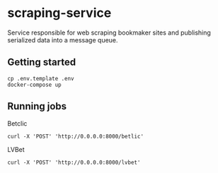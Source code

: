 # scraping-service

Service responsible for web scraping bookmaker sites and publishing serialized data into a message queue.

## Getting started
```
cp .env.template .env
docker-compose up
```
## Running jobs
Betclic
```
curl -X 'POST' 'http://0.0.0.0:8000/betlic' 
```
LVBet
```
curl -X 'POST' 'http://0.0.0.0:8000/lvbet' 
```

